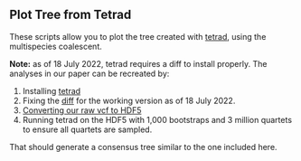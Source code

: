 ## Plot Tree from Tetrad

These scripts allow you to plot the tree created with [tetrad](https://github.com/eaton-lab/tetrad), using the multispecies coalescent.

**Note:** as of 18 July 2022, tetrad requires a diff to install properly. The analyses in our paper can be recreated by:

1. Installing [tetrad](https://github.com/eaton-lab/tetrad)
2. Fixing the [diff](https://github.com/eaton-lab/tetrad/issues/5#issuecomment-873135542) for the working version as of 18 July 2022.
3. [Converting our raw vcf to HDF5](https://ipyrad.readthedocs.io/en/master/API-analysis/cookbook-vcf2hdf5.html)
4. Running tetrad on the HDF5 with 1,000 bootstraps and 3 million quartets to ensure all quartets are sampled.

That should generate a consensus tree similar to the one included here.
